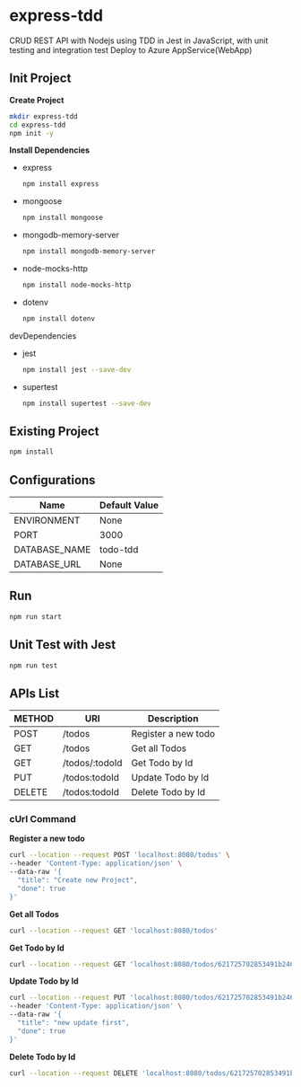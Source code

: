 # express-tdd
CRUD REST API with Nodejs using TDD in Jest in JavaScript, with unit testing and integration test Deploy to Azure AppService(WebApp)


## Init Project

**Create Project**

```bash
mkdir express-tdd
cd express-tdd
npm init -y
```

**Install Dependencies**

- express

    ```bash
    npm install express
    ```
- mongoose

    ```bash
    npm install mongoose
    ```

- mongodb-memory-server

    ```bash
    npm install mongodb-memory-server
    ```

- node-mocks-http

    ```bash
    npm install node-mocks-http
    ```

- dotenv

    ```bash
    npm install dotenv
    ```

devDependencies

- jest

    ```bash
    npm install jest --save-dev
    ```

- supertest

    ```bash
    npm install supertest --save-dev
    ```

## Existing Project

```bash
npm install
```

## Configurations

|Name|Default Value|
|---|---|
|ENVIRONMENT|None|
|PORT|3000|
|DATABASE_NAME|todo-tdd|
|DATABASE_URL|None|

## Run

```bash
npm run start
```

## Unit Test with Jest

```bash
npm run test
```

## APIs List ##

|METHOD|URI|Description|
|---|---|---|
|POST|/todos|Register a new todo|
|GET|/todos|Get all Todos|
|GET|/todos/:todoId|Get Todo by Id|
|PUT|/todos:todoId|Update Todo by Id|
|DELETE|/todos:todoId|Delete Todo by Id|


### cUrl Command

**Register a new todo**

```bash
curl --location --request POST 'localhost:8080/todos' \
--header 'Content-Type: application/json' \
--data-raw '{
  "title": "Create new Project",
  "done": true
}'
```

**Get all Todos**

```bash
curl --location --request GET 'localhost:8080/todos'
```

**Get Todo by Id**

```bash
curl --location --request GET 'localhost:8080/todos/621725702853491b246744cc'
```

**Update Todo by Id**

```bash
curl --location --request PUT 'localhost:8080/todos/621725702853491b246744cc' \
--header 'Content-Type: application/json' \
--data-raw '{
  "title": "new update first",
  "done": true
}'
```

**Delete Todo by Id**

```bash
curl --location --request DELETE 'localhost:8080/todos/621725702853491b246744cc'
```






